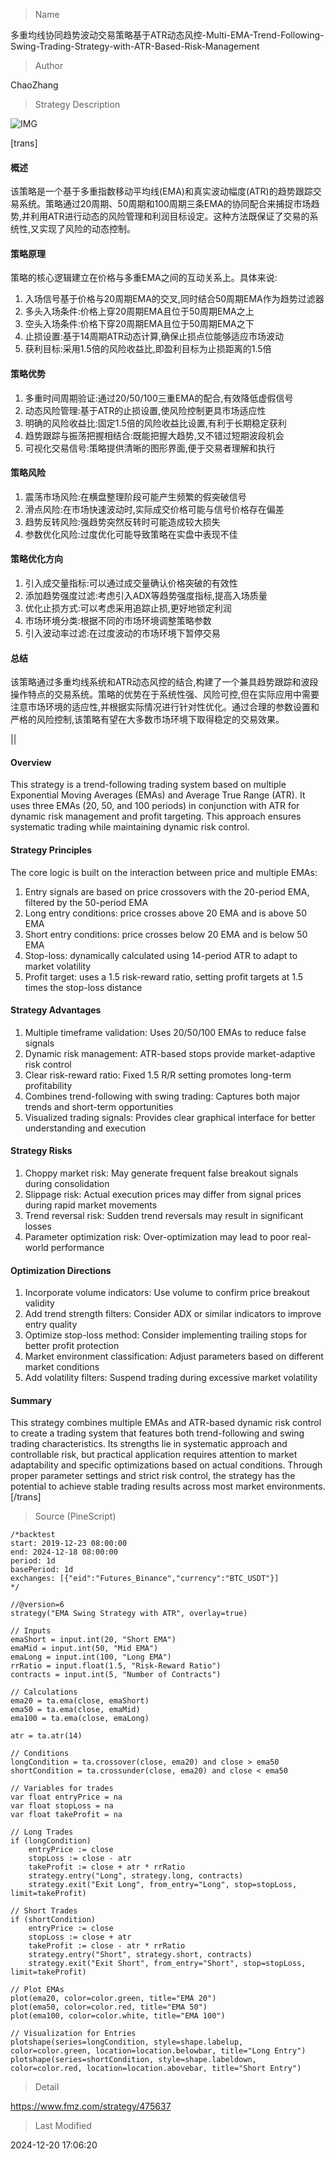 
> Name

多重均线协同趋势波动交易策略基于ATR动态风控-Multi-EMA-Trend-Following-Swing-Trading-Strategy-with-ATR-Based-Risk-Management

> Author

ChaoZhang

> Strategy Description

![IMG](https://www.fmz.com/upload/asset/173a7fcf452db87cba4.png)

[trans]
#### 概述
该策略是一个基于多重指数移动平均线(EMA)和真实波动幅度(ATR)的趋势跟踪交易系统。策略通过20周期、50周期和100周期三条EMA的协同配合来捕捉市场趋势,并利用ATR进行动态的风险管理和利润目标设定。这种方法既保证了交易的系统性,又实现了风险的动态控制。

#### 策略原理
策略的核心逻辑建立在价格与多重EMA之间的互动关系上。具体来说:
1. 入场信号基于价格与20周期EMA的交叉,同时结合50周期EMA作为趋势过滤器
2. 多头入场条件:价格上穿20周期EMA且位于50周期EMA之上
3. 空头入场条件:价格下穿20周期EMA且位于50周期EMA之下
4. 止损设置:基于14周期ATR动态计算,确保止损点位能够适应市场波动
5. 获利目标:采用1.5倍的风险收益比,即盈利目标为止损距离的1.5倍

#### 策略优势
1. 多重时间周期验证:通过20/50/100三重EMA的配合,有效降低虚假信号
2. 动态风险管理:基于ATR的止损设置,使风险控制更具市场适应性
3. 明确的风险收益比:固定1.5倍的风险收益比设置,有利于长期稳定获利
4. 趋势跟踪与振荡把握相结合:既能把握大趋势,又不错过短期波段机会
5. 可视化交易信号:策略提供清晰的图形界面,便于交易者理解和执行

#### 策略风险
1. 震荡市场风险:在横盘整理阶段可能产生频繁的假突破信号
2. 滑点风险:在市场快速波动时,实际成交价格可能与信号价格存在偏差
3. 趋势反转风险:强趋势突然反转时可能造成较大损失
4. 参数优化风险:过度优化可能导致策略在实盘中表现不佳

#### 策略优化方向
1. 引入成交量指标:可以通过成交量确认价格突破的有效性
2. 添加趋势强度过滤:考虑引入ADX等趋势强度指标,提高入场质量
3. 优化止损方式:可以考虑采用追踪止损,更好地锁定利润
4. 市场环境分类:根据不同的市场环境调整策略参数
5. 引入波动率过滤:在过度波动的市场环境下暂停交易

#### 总结
该策略通过多重均线系统和ATR动态风控的结合,构建了一个兼具趋势跟踪和波段操作特点的交易系统。策略的优势在于系统性强、风险可控,但在实际应用中需要注意市场环境的适应性,并根据实际情况进行针对性优化。通过合理的参数设置和严格的风险控制,该策略有望在大多数市场环境下取得稳定的交易效果。 

|| 

#### Overview
This strategy is a trend-following trading system based on multiple Exponential Moving Averages (EMAs) and Average True Range (ATR). It uses three EMAs (20, 50, and 100 periods) in conjunction with ATR for dynamic risk management and profit targeting. This approach ensures systematic trading while maintaining dynamic risk control.

#### Strategy Principles
The core logic is built on the interaction between price and multiple EMAs:
1. Entry signals are based on price crossovers with the 20-period EMA, filtered by the 50-period EMA
2. Long entry conditions: price crosses above 20 EMA and is above 50 EMA
3. Short entry conditions: price crosses below 20 EMA and is below 50 EMA
4. Stop-loss: dynamically calculated using 14-period ATR to adapt to market volatility
5. Profit target: uses a 1.5 risk-reward ratio, setting profit targets at 1.5 times the stop-loss distance

#### Strategy Advantages
1. Multiple timeframe validation: Uses 20/50/100 EMAs to reduce false signals
2. Dynamic risk management: ATR-based stops provide market-adaptive risk control
3. Clear risk-reward ratio: Fixed 1.5 R/R setting promotes long-term profitability
4. Combines trend-following with swing trading: Captures both major trends and short-term opportunities
5. Visualized trading signals: Provides clear graphical interface for better understanding and execution

#### Strategy Risks
1. Choppy market risk: May generate frequent false breakout signals during consolidation
2. Slippage risk: Actual execution prices may differ from signal prices during rapid market movements
3. Trend reversal risk: Sudden trend reversals may result in significant losses
4. Parameter optimization risk: Over-optimization may lead to poor real-world performance

#### Optimization Directions
1. Incorporate volume indicators: Use volume to confirm price breakout validity
2. Add trend strength filters: Consider ADX or similar indicators to improve entry quality
3. Optimize stop-loss method: Consider implementing trailing stops for better profit protection
4. Market environment classification: Adjust parameters based on different market conditions
5. Add volatility filters: Suspend trading during excessive market volatility

#### Summary
This strategy combines multiple EMAs and ATR-based dynamic risk control to create a trading system that features both trend-following and swing trading characteristics. Its strengths lie in systematic approach and controllable risk, but practical application requires attention to market adaptability and specific optimizations based on actual conditions. Through proper parameter settings and strict risk control, the strategy has the potential to achieve stable trading results across most market environments.[/trans]



> Source (PineScript)

``` pinescript
/*backtest
start: 2019-12-23 08:00:00
end: 2024-12-18 08:00:00
period: 1d
basePeriod: 1d
exchanges: [{"eid":"Futures_Binance","currency":"BTC_USDT"}]
*/

//@version=6
strategy("EMA Swing Strategy with ATR", overlay=true)

// Inputs
emaShort = input.int(20, "Short EMA")
emaMid = input.int(50, "Mid EMA")
emaLong = input.int(100, "Long EMA")
rrRatio = input.float(1.5, "Risk-Reward Ratio")
contracts = input.int(5, "Number of Contracts")

// Calculations
ema20 = ta.ema(close, emaShort)
ema50 = ta.ema(close, emaMid)
ema100 = ta.ema(close, emaLong)

atr = ta.atr(14)

// Conditions
longCondition = ta.crossover(close, ema20) and close > ema50
shortCondition = ta.crossunder(close, ema20) and close < ema50

// Variables for trades
var float entryPrice = na
var float stopLoss = na
var float takeProfit = na

// Long Trades
if (longCondition)
    entryPrice := close
    stopLoss := close - atr
    takeProfit := close + atr * rrRatio
    strategy.entry("Long", strategy.long, contracts)
    strategy.exit("Exit Long", from_entry="Long", stop=stopLoss, limit=takeProfit)

// Short Trades
if (shortCondition)
    entryPrice := close
    stopLoss := close + atr
    takeProfit := close - atr * rrRatio
    strategy.entry("Short", strategy.short, contracts)
    strategy.exit("Exit Short", from_entry="Short", stop=stopLoss, limit=takeProfit)

// Plot EMAs
plot(ema20, color=color.green, title="EMA 20")
plot(ema50, color=color.red, title="EMA 50")
plot(ema100, color=color.white, title="EMA 100")

// Visualization for Entries
plotshape(series=longCondition, style=shape.labelup, color=color.green, location=location.belowbar, title="Long Entry")
plotshape(series=shortCondition, style=shape.labeldown, color=color.red, location=location.abovebar, title="Short Entry")
```

> Detail

https://www.fmz.com/strategy/475637

> Last Modified

2024-12-20 17:06:20
